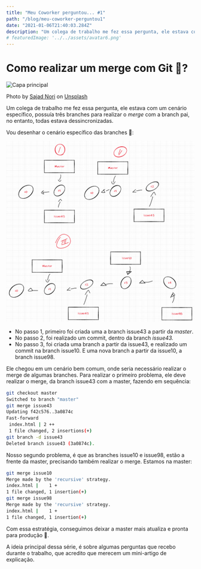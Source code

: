 ```yaml
---
title: "Meu Coworker perguntou... #1"
path: "/blog/meu-coworker-perguntou1"
date: "2021-01-06T21:40:03.284Z"
description: "Um colega de trabalho me fez essa pergunta, ele estava com um cenário específico, possuía três branches para realizar o *merge* com a branch pai, no entanto, todas estava dessincronizadas"
# featuredImage: '../../assets/avatar6.png'
---
```


# Como realizar um merge com Git 🙂?

![Capa principal](https://images.unsplash.com/photo-1583279904750-85325bf531b4?ixid=MXwxMjA3fDB8MHxwaG90by1wYWdlfHx8fGVufDB8fHw%3D&ixlib=rb-1.2.1&auto=format&fit=crop&w=1350&q=80)

Photo by [Sajad Nori](https://unsplash.com/@sajad_sqs9966b?utm_source=unsplash&amp;utm_medium=referral&amp;utm_content=creditCopyText) on [Unsplash](https://unsplash.com/?utm_source=unsplash&amp;utm_medium=referral&amp;utm_content=creditCopyText)

Um colega de trabalho me fez essa pergunta, ele estava com um cenário específico, possuía três branches para realizar o *merge* com a branch pai, no entanto, todas estava dessincronizadas.

Vou desenhar o cenário específico das branches 📝:

![Commit Status](./commit-status.png)

- No passo 1, primeiro foi criada uma a branch issue43 a partir da *master*.
- No passo 2, foi realizado um commit, dentro da branch *issue43.*
- No passo 3, foi criada uma branch a partir da issue43, e realizado um commit na branch issue10. E uma nova branch a partir da issue10, a branch issue98.

Ele chegou em um cenário bem comum, onde seria necessário realizar o merge de algumas branches. Para realizar o primeiro problema, ele deve realizar o merge, da branch issue43 com a master, fazendo em sequência:

```bash
git checkout master
Switched to branch "master"
git merge issue43
Updating f42c576..3a0874c
Fast-forward
 index.html | 2 ++
 1 file changed, 2 insertions(+)
git branch -d issue43
Deleted branch issue43 (3a0874c).
```

Nosso segundo problema, é que as branches issue10 e issue98, estão a frente da master, precisando também realizar o merge. Estamos na master:

```bash
git merge issue10
Merge made by the 'recursive' strategy.
index.html |    1 +
1 file changed, 1 insertion(+)
git merge issue98
Merge made by the 'recursive' strategy.
index.html |    1 +
1 file changed, 1 insertion(+)
```

Com essa estratégia, conseguimos deixar a master mais atualiza e pronta para produção 🔨.

A ideia principal dessa série, é sobre algumas perguntas que recebo durante o trabalho, que acredito que merecem um mini-artigo de explicação.
